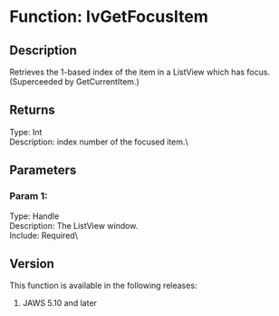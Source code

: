 # Function: lvGetFocusItem

## Description

Retrieves the 1-based index of the item in a ListView which has focus.
(Superceeded by GetCurrentItem.)

## Returns

Type: Int\
Description: index number of the focused item.\

## Parameters

### Param 1:

Type: Handle\
Description: The ListView window.\
Include: Required\

## Version

This function is available in the following releases:

1.  JAWS 5.10 and later
